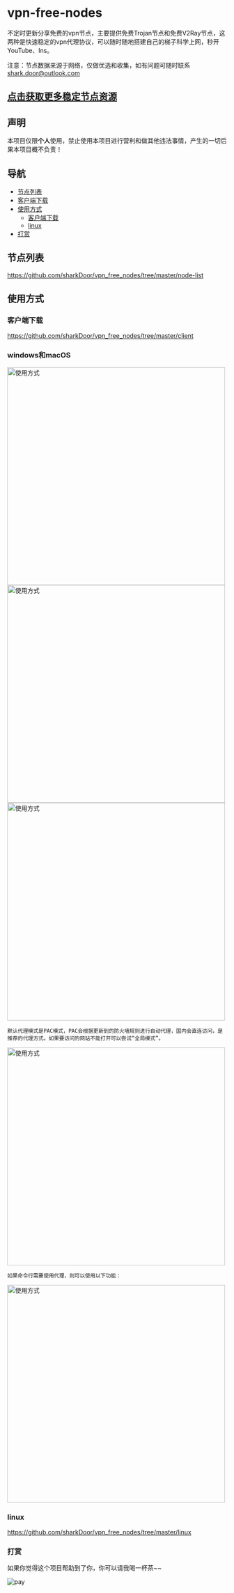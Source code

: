 # vpn-free-nodes

不定时更新分享免费的vpn节点，主要提供免费Trojan节点和免费V2Ray节点，这两种是快速稳定的vpn代理协议，可以随时随地搭建自己的梯子科学上网，秒开YouTube、Ins。

注意：节点数据来源于网络，仅做优选和收集，如有问题可随时联系 shark.door@outlook.com


## [点击获取更多稳定节点资源](https://lanhaijiasu.biz/#/register?code=DKfv14ZN)


## 声明

本项目仅限**个人**使用，禁止使用本项目进行营利和做其他违法事情，产生的一切后果本项目概不负责！

## 导航
- [节点列表](#节点列表)
- [客户端下载](#客户端下载)
- [使用方式](#使用方式)
    - [客户端下载](#客户端下载)
    - [linux](#linux)
- [打赏](#打赏)

## 节点列表

https://github.com/sharkDoor/vpn_free_nodes/tree/master/node-list

## 使用方式

### 客户端下载

https://github.com/sharkDoor/vpn_free_nodes/tree/master/client

### windows和macOS

<img width="500" alt="使用方式" src="https://user-images.githubusercontent.com/92512556/137658786-2579e131-9f24-48e1-855a-4941b6d69aee.png">

<img width="500" alt="使用方式" src="https://user-images.githubusercontent.com/92512556/137658793-01c39b5a-64f8-4065-8a65-15038a024baf.png">

<img width="500" alt="使用方式" src="https://user-images.githubusercontent.com/92512556/137658806-d79e0006-b71b-496e-a391-e636b6f9a12f.png">

`默认代理模式是PAC模式，PAC会根据更新到的防火墙规则进行自动代理，国内会直连访问，是推荐的代理方式。如果要访问的网站不能打开可以尝试“全局模式”。`

<img width="500" alt="使用方式" src="https://user-images.githubusercontent.com/92512556/137505979-13085e67-9850-49e4-925e-d9570bc77802.png">

`如果命令行需要使用代理，则可以使用以下功能：`

<img width="500" alt="使用方式" src="https://user-images.githubusercontent.com/92512556/137506327-cd7e95a3-7388-4c61-b94b-0c5274dfd799.png">


### linux

https://github.com/sharkDoor/vpn_free_nodes/tree/master/linux

### 打赏

如果你觉得这个项目帮助到了你，你可以请我喝一杯茶~~

![pay](https://user-images.githubusercontent.com/92512556/221833122-bafc739b-15ee-4b01-812c-022b518eba49.png)


